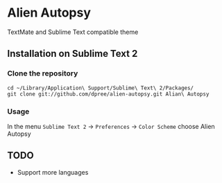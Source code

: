 # Alien Autopsy

TextMate and Sublime Text compatible theme

## Installation on Sublime Text 2

### Clone the repository

    cd ~/Library/Application\ Support/Sublime\ Text\ 2/Packages/
    git clone git://github.com/dpree/alien-autopsy.git Alian\ Autopsy

### Usage

In the menu `Sublime Text 2` -> `Preferences` -> `Color Scheme` choose Alien Autopsy

## TODO

- Support more languages
